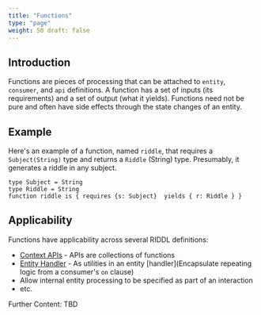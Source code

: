 ```yaml
---
title: "Functions"
type: "page"
weight: 50 draft: false
---
```


## Introduction
Functions are pieces of processing that can be attached to `entity`, `consumer`, 
and `api` definitions.  A function has a set of inputs (its requirements) and a 
set of output (what it yields). Functions need not be pure and often 
have side effects through the state changes of an entity.   

## Example
Here's an example of a function, named `riddle`, that requires a 
`Subject(String)` type and returns a `Riddle` (String) type. Presumably, 
it generates a riddle in any subject. 
```riddl
type Subject = String
type Riddle = String
function riddle is { requires {s: Subject}  yields { r: Riddle } }  
```
## Applicability
Functions have applicability across several RIDDL definitions:
* [Context APIs](../hierarchy/domain/context/api) - APIs are collections of 
  functions
* [Entity Handler](../hierarchy/domain/context/entity/handler) - As 
  utilities 
  in an entity 
  [handler](Encapsulate repeating logic from a 
  consumer's `on` 
  clause)
* Allow internal entity processing to be specified as part of an interaction
* etc.

Further Content: TBD

